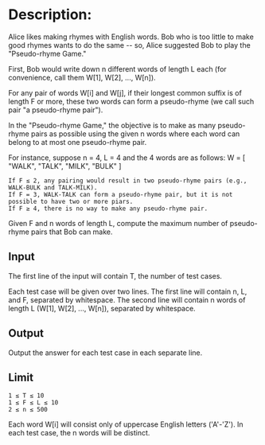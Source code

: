 # Description:

Alice likes making rhymes with English words. Bob who is too little to make good rhymes wants to do the same -- so, Alice suggested Bob  to play the "Pseudo-rhyme Game."

First, Bob would write down n different words of length L each (for convenience, call them W[1], W[2], ..., W[n]).

For any pair of words W[i] and W[j], if their longest common suffix is of length F or more, these two words can form a pseudo-rhyme (we call such pair "a pseudo-rhyme pair").

In the "Pseudo-rhyme Game," the objective is to make as many pseudo-rhyme pairs as possible using the given n words where each word can belong to at most one pseudo-rhyme pair.

For instance, suppose n = 4, L = 4 and the 4 words are as follows: W = [ "WALK", "TALK", "MILK", "BULK" ]
```
If F ≤ 2, any pairing would result in two pseudo-rhyme pairs (e.g., WALK-BULK and TALK-MILK).
If F = 3, WALK-TALK can form a pseudo-rhyme pair, but it is not possible to have two or more piars.
If F ≥ 4, there is no way to make any pseudo-rhyme pair.
```
Given F and n words of length L, compute the maximum number of pseudo-rhyme pairs that Bob can make.

## Input
The first line of the input will contain T, the number of test cases.

Each test case will be given over two lines. The first line will contain n, L, and F, separated by whitespace. The second line will contain n words of length L (W[1], W[2], ..., W[n]), separated by whitespace.

## Output
Output the answer for each test case in each separate line.

## Limit
```
1 ≤ T ≤ 10
1 ≤ F ≤ L ≤ 10
2 ≤ n ≤ 500
```
Each word W[i] will consist only of uppercase English letters ('A'-'Z').
In each test case, the n words will be distinct.